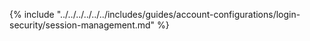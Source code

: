 {% include "../../../../../../includes/guides/account-configurations/login-security/session-management.md" %}
